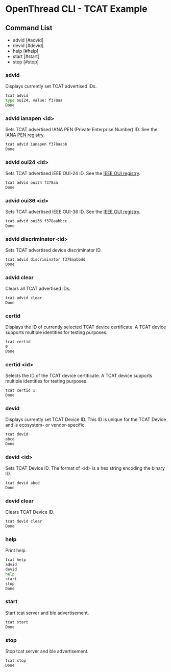 # OpenThread CLI - TCAT Example

## Command List

- advid [#advid]
- devid [#devid]
- help [#help]
- start [#start]
- stop [#stop]

### advid

Displays currently set TCAT advertised IDs.

```bash
tcat advid
type oui24, value: f378aa
Done
```

### advid ianapen \<id\>

Sets TCAT advertised IANA PEN (Private Enterprise Number) ID. See the [IANA PEN registry](https://www.iana.org/assignments/enterprise-numbers/).

```bash
tcat advid ianapen f378aabb
Done
```

### advid oui24 \<id\>

Sets TCAT advertised IEEE OUI-24 ID. See the [IEEE OUI registry](https://standards.ieee.org/products-programs/regauth/oui/).

```bash
tcat advid oui24 f378aa
Done
```

### advid oui36 \<id\>

Sets TCAT advertised IEEE OUI-36 ID. See the [IEEE OUI registry](https://standards.ieee.org/products-programs/regauth/oui/).

```bash
tcat advid oui36 f378aabbcc
Done
```

### advid discriminator \<id\>

Sets TCAT advertised device discriminator ID.

```bash
tcat advid discriminator f378aabbdd
Done
```

### advid clear

Clears all TCAT advertised IDs.

```bash
tcat advid clear
Done
```

### certid

Displays the ID of currently selected TCAT device certificate. A TCAT device supports multiple identities for testing purposes.

```bash
tcat certid
0
Done
```

### certid \<id\>

Selects the ID of the TCAT device certificate. A TCAT device supports multiple identities for testing purposes.

```bash
tcat certid 1
Done
```

### devid

Displays currently set TCAT Device ID. This ID is unique for the TCAT Device and is ecosystem- or vendor-specific.

```bash
tcat devid
abcd
Done
```

### devid \<id\>

Sets TCAT Device ID. The format of \<id\> is a hex string encoding the binary ID.

```bash
tcat devid abcd
Done
```

### devid clear

Clears TCAT Device ID.

```bash
tcat devid clear
Done
```

### help

Print help.

```bash
tcat help
advid
devid
help
start
stop
Done
```

### start

Start tcat server and ble advertisement.

```bash
tcat start
Done
```

### stop

Stop tcat server and ble advertisement.

```bash
tcat stop
Done
```
